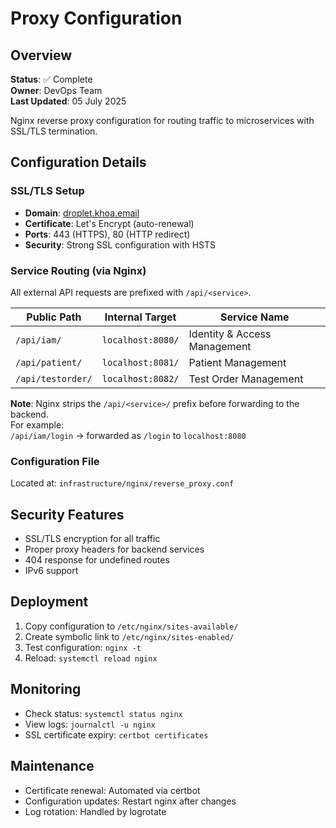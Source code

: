 # Proxy Configuration

## Overview
**Status**: ✅ Complete  
**Owner**: DevOps Team  
**Last Updated**: 05 July 2025

Nginx reverse proxy configuration for routing traffic to microservices with SSL/TLS termination.

## Configuration Details

### SSL/TLS Setup
- **Domain**: [droplet.khoa.email](https://droplet.khoa.email)
- **Certificate**: Let's Encrypt (auto-renewal)
- **Ports**: 443 (HTTPS), 80 (HTTP redirect)
- **Security**: Strong SSL configuration with HSTS

### Service Routing (via Nginx)

All external API requests are prefixed with `/api/<service>`.

| Public Path           | Internal Target              | Service Name                      |
|-----------------------|------------------------------|-----------------------------------|
| `/api/iam/`           | `localhost:8080/`            | Identity & Access Management      |
| `/api/patient/`       | `localhost:8081/`            | Patient Management                |
| `/api/testorder/`     | `localhost:8082/`            | Test Order Management             |

**Note**: Nginx strips the `/api/<service>/` prefix before forwarding to the backend.  
For example:  
`/api/iam/login` → forwarded as `/login` to `localhost:8080`


### Configuration File
Located at: `infrastructure/nginx/reverse_proxy.conf`

## Security Features
- SSL/TLS encryption for all traffic
- Proper proxy headers for backend services
- 404 response for undefined routes
- IPv6 support

## Deployment
1. Copy configuration to `/etc/nginx/sites-available/`
2. Create symbolic link to `/etc/nginx/sites-enabled/`
3. Test configuration: `nginx -t`
4. Reload: `systemctl reload nginx`

## Monitoring
- Check status: `systemctl status nginx`
- View logs: `journalctl -u nginx`
- SSL certificate expiry: `certbot certificates`

## Maintenance
- Certificate renewal: Automated via certbot
- Configuration updates: Restart nginx after changes
- Log rotation: Handled by logrotate
